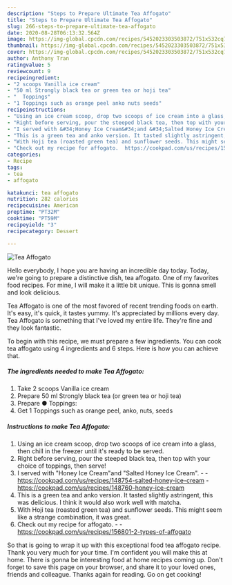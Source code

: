```yaml
---
description: "Steps to Prepare Ultimate Tea Affogato"
title: "Steps to Prepare Ultimate Tea Affogato"
slug: 266-steps-to-prepare-ultimate-tea-affogato
date: 2020-08-28T06:13:32.564Z
image: https://img-global.cpcdn.com/recipes/5452023303503872/751x532cq70/tea-affogato-recipe-main-photo.jpg
thumbnail: https://img-global.cpcdn.com/recipes/5452023303503872/751x532cq70/tea-affogato-recipe-main-photo.jpg
cover: https://img-global.cpcdn.com/recipes/5452023303503872/751x532cq70/tea-affogato-recipe-main-photo.jpg
author: Anthony Tran
ratingvalue: 5
reviewcount: 9
recipeingredient:
- "2 scoops Vanilla ice cream"
- "50 ml Strongly black tea or green tea or hoji tea"
- "  Toppings"
- "1 Toppings such as orange peel anko nuts seeds"
recipeinstructions:
- "Using an ice cream scoop, drop two scoops of ice cream into a glass, then chill in the freezer until it&#39;s ready to be served."
- "Right before serving, pour the steeped black tea, then top with your choice of toppings, then serve!"
- "I served with &#34;Honey Ice Cream&#34;and &#34;Salted Honey Ice Cream&#34;.  https://cookpad.com/us/recipes/148754-salted-honey-ice-cream https://cookpad.com/us/recipes/148760-honey-ice-cream"
- "This is a green tea and anko version. It tasted slightly astringent, this was delicious. I think it would also work well with matcha."
- "With Hoji tea (roasted green tea) and sunflower seeds. This might seem like a strange combination, it was great."
- "Check out my recipe for affogato.  https://cookpad.com/us/recipes/156801-2-types-of-affogato"
categories:
- Recipe
tags:
- tea
- affogato

katakunci: tea affogato 
nutrition: 282 calories
recipecuisine: American
preptime: "PT32M"
cooktime: "PT59M"
recipeyield: "3"
recipecategory: Dessert

---
```



![Tea Affogato](https://img-global.cpcdn.com/recipes/5452023303503872/751x532cq70/tea-affogato-recipe-main-photo.jpg)

Hello everybody, I hope you are having an incredible day today. Today, we're going to prepare a distinctive dish, tea affogato. One of my favorites food recipes. For mine, I will make it a little bit unique. This is gonna smell and look delicious.



Tea Affogato is one of the most favored of recent trending foods on earth. It's easy, it's quick, it tastes yummy. It's appreciated by millions every day. Tea Affogato is something that I've loved my entire life. They're fine and they look fantastic.


To begin with this recipe, we must prepare a few ingredients. You can cook tea affogato using 4 ingredients and 6 steps. Here is how you can achieve that.

<!--inarticleads1-->

##### The ingredients needed to make Tea Affogato:

1. Take 2 scoops Vanilla ice cream
1. Prepare 50 ml Strongly black tea (or green tea or hoji tea)
1. Prepare  ● Toppings:
1. Get 1 Toppings such as orange peel, anko, nuts, seeds




<!--inarticleads2-->

##### Instructions to make Tea Affogato:

1. Using an ice cream scoop, drop two scoops of ice cream into a glass, then chill in the freezer until it&#39;s ready to be served.
1. Right before serving, pour the steeped black tea, then top with your choice of toppings, then serve!
1. I served with &#34;Honey Ice Cream&#34;and &#34;Salted Honey Ice Cream&#34;. -  - https://cookpad.com/us/recipes/148754-salted-honey-ice-cream - https://cookpad.com/us/recipes/148760-honey-ice-cream
1. This is a green tea and anko version. It tasted slightly astringent, this was delicious. I think it would also work well with matcha.
1. With Hoji tea (roasted green tea) and sunflower seeds. This might seem like a strange combination, it was great.
1. Check out my recipe for affogato. -  - https://cookpad.com/us/recipes/156801-2-types-of-affogato




So that is going to wrap it up with this exceptional food tea affogato recipe. Thank you very much for your time. I'm confident you will make this at home. There is gonna be interesting food at home recipes coming up. Don't forget to save this page on your browser, and share it to your loved ones, friends and colleague. Thanks again for reading. Go on get cooking!
